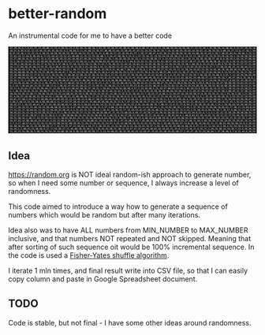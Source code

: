 # better-random
An instrumental code for me to have a better code

![img1](./img1.png)


## Idea

https://random.org is NOT ideal random-ish approach to generate number, so when I need some number or sequence, I always increase a level of randomness.

This code aimed to introduce a way how to generate a sequence of numbers which would be random but after many iterations.

Idea also was to have ALL numbers from MIN_NUMBER to MAX_NUMBER inclusive, and that numbers NOT repeated and NOT skipped. Meaning that after sorting of such sequence oit would be 100% incremental sequence. In the code is used a [Fisher-Yates shuffle algorithm](https://en.wikipedia.org/wiki/Fisher%E2%80%93Yates_shuffle).

I iterate 1 mln times, and final result write into CSV file, so that I can easily copy column and paste in Google Spreadsheet document.

## TODO

Code is stable, but not final - I have some other ideas around randomness.
